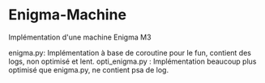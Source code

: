# Enigma-Machine
Implémentation d'une machine Enigma M3

enigma.py: Implémentation à base de coroutine pour le fun, contient des logs, non optimisé et lent.
opti_enigma.py : Implémentation beaucoup plus optimisé que enigma.py, ne contient psa de log.
